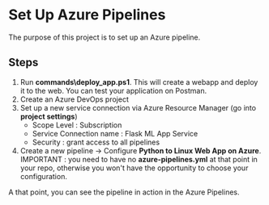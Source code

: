 # Set Up Azure Pipelines 

The purpose of this project is to set up an Azure pipeline.

## Steps
1. Run **commands\deploy_app.ps1**. This will create a webapp and deploy it to the web. You can test your application on Postman.
2. Create an Azure DevOps project
3. Set up a new service connection via Azure Resource Manager (go into **project settings**)
    - Scope Level : Subscription
    - Service Connection name : Flask ML App Service
    - Security : grant access to all pipelines
4. Create a new pipeline -> Configure **Python to Linux Web App on Azure**. IMPORTANT : you need to have no **azure-pipelines.yml** at that point in your repo, otherwise you won't have the opportunity to choose your configuration.

A that point, you can see the pipeline in action in the Azure Pipelines.
